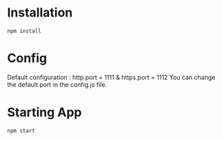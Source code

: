 # Installation
```
npm install
```

# Config
Default configuration : http.port = 1111 & https.port = 1112
You can change the default port in the config.js file.

# Starting App
```
npm start
```
